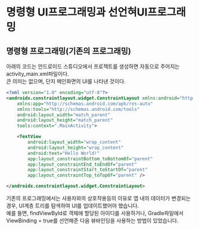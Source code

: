 # 명령형 UI프로그래밍과 선언혀UI프로그래밍

## 명령형 프로그래밍(기존의 프로그래밍)


<div>아래의 코드는 안드로이드 스튜디오에서 프로젝트를 생성하면 자동으로 주어지는 activity_main.xml파일이다.</div>
<div>큰 의미는 없으며, 단지 메인화면의 UI를 나타낸 것이다.</div>

~~~xml
<?xml version="1.0" encoding="utf-8"?>
<androidx.constraintlayout.widget.ConstraintLayout xmlns:android="http://schemas.android.com/apk/res/android"
    xmlns:app="http://schemas.android.com/apk/res-auto"
    xmlns:tools="http://schemas.android.com/tools"
    android:layout_width="match_parent"
    android:layout_height="match_parent"
    tools:context=".MainActivity">

    <TextView
        android:layout_width="wrap_content"
        android:layout_height="wrap_content"
        android:text="Hello World!"
        app:layout_constraintBottom_toBottomOf="parent"
        app:layout_constraintEnd_toEndOf="parent"
        app:layout_constraintStart_toStartOf="parent"
        app:layout_constraintTop_toTopOf="parent" />

</androidx.constraintlayout.widget.ConstraintLayout>
~~~

<div>기존의 프로그래밍에서는 사용자와의 상호작용등의 이유로 앱 내의 데이터가 변경되는 경우, UI계층 트리를 탐색하여 UI를 업데이트했어야 했습니다.</div>

<div>예를 들면, findViewById<R.id.button1>로 객체애 할당된 아이디를 사용하거나, Gradle파일에서 ViewBinding = true를 선언해준 다음 뷰바인딩을 사용하는 방법이 있었습니다.
</div>
